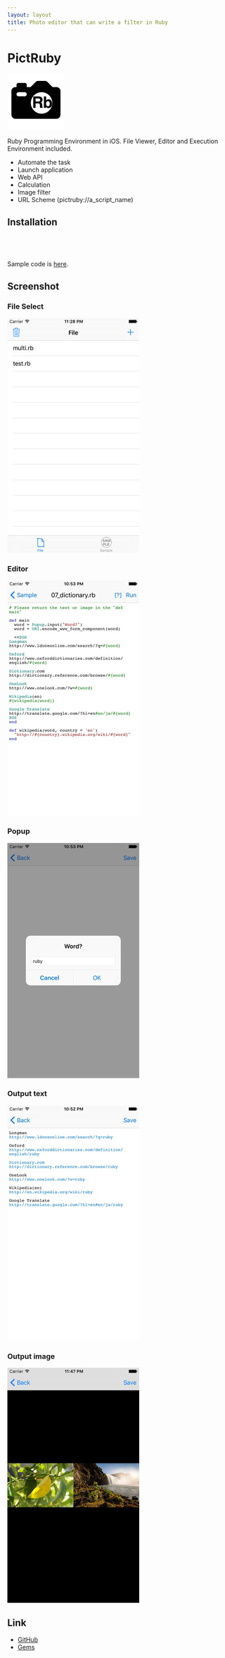 ```yaml
---
layout: layout
title: Photo editor that can write a filter in Ruby
---
```

# PictRuby

![pictruby-icon](images/pictruby-icon.png)

Ruby Programming Environment in iOS. File Viewer, Editor and Execution Environment included.

- Automate the task
- Launch application
- Web API
- Calculation
- Image filter
- URL Scheme (pictruby://a_script_name)

## Installation

<a href="https://geo.itunes.apple.com/us/app/pictruby/id1042498865?mt=8" style="display:inline-block;overflow:hidden;background:url(http://linkmaker.itunes.apple.com/images/badges/en-us/badge_appstore-lrg.svg) no-repeat;width:165px;height:40px;"></a>

Sample code is [here](https://github.com/ongaeshi/PictRubyGems).

## Screenshot

### File Select
![pictruby-01](images/pictruby-ss-01.jpg)

### Editor
![pictruby-02](images/pictruby-ss-02.jpg)

### Popup
![pictruby-03](images/pictruby-ss-03.jpg)

### Output text
![pictruby-04](images/pictruby-ss-04.jpg)

### Output image
![pictruby-05](images/pictruby-ss-05.jpg)

## Link

- [GitHub](https://github.com/ongaeshi/PictRuby)
- [Gems](https://github.com/ongaeshi/PictRubyGems)


